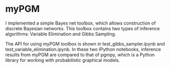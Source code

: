 # myPGM

I implemented a simple Bayes net toolbox, which allows construction of discrete Bayesian networks. This toolbox contains two types of inference algorithms: Variable Elimination and Gibbs Sampling. 

The API for using myPGM toolbox is shown in test_gibbs_sampler.ipynb and test_variable_elimination.ipynb. In these two IPython notebooks, inference results from myPGM are compared to that of pgmpy, which is a Python library for working with probabilistic graphical models.